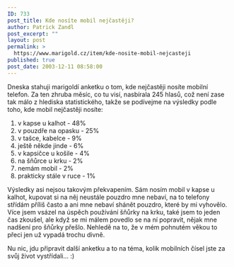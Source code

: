 ```yaml
---
ID: 733
post_title: Kde nosíte mobil nejčastěji?
author: Patrick Zandl
post_excerpt: ""
layout: post
permalink: >
  https://www.marigold.cz/item/kde-nosite-mobil-nejcasteji
published: true
post_date: 2003-12-11 08:58:00
---
```

<P>Dneska stahuji marigoldí anketku o tom, kde nejčastěji nosíte mobilní telefon. Za ten zhruba měsíc, co tu visí, nasbírala 245 hlasů, což není zase tak málo z hlediska statistického, takže se podívejme na výsledky podle toho, kde mobil nejčastěji nosíte:</P>
<OL>
<LI>v kapse u kalhot - 48%</LI>
<LI>v pouzdře na opasku - 25%</LI>
<LI>v tašce, kabelce - 9%</LI>
<LI>ještě někde jinde - 6%</LI>
<LI>v kapsičce u košile - 4%</LI>
<LI>na šňůrce u krku - 2%</LI>
<LI>nemám mobil - 2%</LI>
<LI>prakticky stále v ruce - 1%</LI></OL>
<P>Výsledky asi nejsou takovým překvapením. Sám nosím mobil v kapse u kalhot, kupovat si na něj neustále pouzdro mne nebaví, na to telefony střídám příliš často a ani mne nebaví shánět pouzdro, které by mi vyhovělo. Více jsem vsázel na úspěch používání šňůrky na krku, také jsem to jeden čas zkoušel, ale když se mi málem povedlo se na ní popravit, nějak mne nadšení pro šňůrky přešlo. Nehledě na to, že v mém pohnutém věkou to přeci jen už vypadá trochu divně. </P>
<P>Nu nic, jdu připravit další anketku a to na téma, kolik mobilních čísel jste za svůj život vystřídali... :)</P>